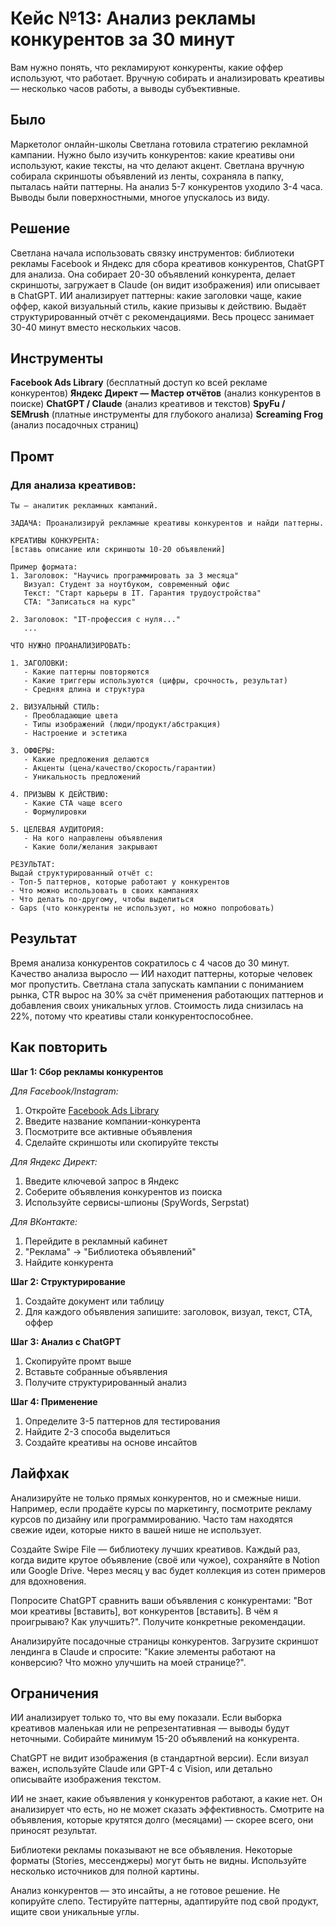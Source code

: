 # Кейс №13: Анализ рекламы конкурентов за 30 минут

Вам нужно понять, что рекламируют конкуренты, какие оффер используют, что работает. Вручную собирать и анализировать креативы — несколько часов работы, а выводы субъективные.

## Было

Маркетолог онлайн-школы Светлана готовила стратегию рекламной кампании. Нужно было изучить конкурентов: какие креативы они используют, какие тексты, на что делают акцент. Светлана вручную собирала скриншоты объявлений из ленты, сохраняла в папку, пыталась найти паттерны. На анализ 5-7 конкурентов уходило 3-4 часа. Выводы были поверхностными, многое упускалось из виду.

## Решение

Светлана начала использовать связку инструментов: библиотеки рекламы Facebook и Яндекс для сбора креативов конкурентов, ChatGPT для анализа. Она собирает 20-30 объявлений конкурента, делает скриншоты, загружает в Claude (он видит изображения) или описывает в ChatGPT. ИИ анализирует паттерны: какие заголовки чаще, какие оффер, какой визуальный стиль, какие призывы к действию. Выдаёт структурированный отчёт с рекомендациями. Весь процесс занимает 30-40 минут вместо нескольких часов.

## Инструменты

**Facebook Ads Library** (бесплатный доступ ко всей рекламе конкурентов)
**Яндекс Директ — Мастер отчётов** (анализ конкурентов в поиске)
**ChatGPT / Claude** (анализ креативов и текстов)
**SpyFu / SEMrush** (платные инструменты для глубокого анализа)
**Screaming Frog** (анализ посадочных страниц)

## Промт

### Для анализа креативов:

```
Ты — аналитик рекламных кампаний.

ЗАДАЧА: Проанализируй рекламные креативы конкурентов и найди паттерны.

КРЕАТИВЫ КОНКУРЕНТА:
[вставь описание или скриншоты 10-20 объявлений]

Пример формата:
1. Заголовок: "Научись программировать за 3 месяца"
   Визуал: Студент за ноутбуком, современный офис
   Текст: "Старт карьеры в IT. Гарантия трудоустройства"
   CTA: "Записаться на курс"

2. Заголовок: "IT-профессия с нуля..."
   ...

ЧТО НУЖНО ПРОАНАЛИЗИРОВАТЬ:

1. ЗАГОЛОВКИ:
   - Какие паттерны повторяются
   - Какие триггеры используются (цифры, срочность, результат)
   - Средняя длина и структура

2. ВИЗУАЛЬНЫЙ СТИЛЬ:
   - Преобладающие цвета
   - Типы изображений (люди/продукт/абстракция)
   - Настроение и эстетика

3. ОФФЕРЫ:
   - Какие предложения делаются
   - Акценты (цена/качество/скорость/гарантии)
   - Уникальность предложений

4. ПРИЗЫВЫ К ДЕЙСТВИЮ:
   - Какие CTA чаще всего
   - Формулировки

5. ЦЕЛЕВАЯ АУДИТОРИЯ:
   - На кого направлены объявления
   - Какие боли/желания закрывают

РЕЗУЛЬТАТ:
Выдай структурированный отчёт с:
- Топ-5 паттернов, которые работают у конкурентов
- Что можно использовать в своих кампаниях
- Что делать по-другому, чтобы выделиться
- Gaps (что конкуренты не используют, но можно попробовать)
```

## Результат

Время анализа конкурентов сократилось с 4 часов до 30 минут. Качество анализа выросло — ИИ находит паттерны, которые человек мог пропустить. Светлана стала запускать кампании с пониманием рынка, CTR вырос на 30% за счёт применения работающих паттернов и добавления своих уникальных углов. Стоимость лида снизилась на 22%, потому что креативы стали конкурентоспособнее.

## Как повторить

**Шаг 1: Сбор рекламы конкурентов**

*Для Facebook/Instagram:*
1. Откройте [Facebook Ads Library](https://www.facebook.com/ads/library/)
2. Введите название компании-конкурента
3. Посмотрите все активные объявления
4. Сделайте скриншоты или скопируйте тексты

*Для Яндекс Директ:*
1. Введите ключевой запрос в Яндекс
2. Соберите объявления конкурентов из поиска
3. Используйте сервисы-шпионы (SpyWords, Serpstat)

*Для ВКонтакте:*
1. Перейдите в рекламный кабинет
2. "Реклама" → "Библиотека объявлений"
3. Найдите конкурента

**Шаг 2: Структурирование**
1. Создайте документ или таблицу
2. Для каждого объявления запишите: заголовок, визуал, текст, CTA, оффер

**Шаг 3: Анализ с ChatGPT**
1. Скопируйте промт выше
2. Вставьте собранные объявления
3. Получите структурированный анализ

**Шаг 4: Применение**
1. Определите 3-5 паттернов для тестирования
2. Найдите 2-3 способа выделиться
3. Создайте креативы на основе инсайтов

## Лайфхак

Анализируйте не только прямых конкурентов, но и смежные ниши. Например, если продаёте курсы по маркетингу, посмотрите рекламу курсов по дизайну или программированию. Часто там находятся свежие идеи, которые никто в вашей нише не использует.

Создайте Swipe File — библиотеку лучших креативов. Каждый раз, когда видите крутое объявление (своё или чужое), сохраняйте в Notion или Google Drive. Через месяц у вас будет коллекция из сотен примеров для вдохновения.

Попросите ChatGPT сравнить ваши объявления с конкурентами: "Вот мои креативы [вставить], вот конкурентов [вставить]. В чём я проигрываю? Как улучшить?". Получите конкретные рекомендации.

Анализируйте посадочные страницы конкурентов. Загрузите скриншот лендинга в Claude и спросите: "Какие элементы работают на конверсию? Что можно улучшить на моей странице?".

## Ограничения

ИИ анализирует только то, что вы ему показали. Если выборка креативов маленькая или не репрезентативная — выводы будут неточными. Собирайте минимум 15-20 объявлений на конкурента.

ChatGPT не видит изображения (в стандартной версии). Если визуал важен, используйте Claude или GPT-4 с Vision, или детально описывайте изображения текстом.

ИИ не знает, какие объявления у конкурентов работают, а какие нет. Он анализирует что есть, но не может сказать эффективность. Смотрите на объявления, которые крутятся долго (месяцами) — скорее всего, они приносят результат.

Библиотеки рекламы показывают не все объявления. Некоторые форматы (Stories, мессенджеры) могут быть не видны. Используйте несколько источников для полной картины.

Анализ конкурентов — это инсайты, а не готовое решение. Не копируйте слепо. Тестируйте паттерны, адаптируйте под свой продукт, ищите свои уникальные углы.
